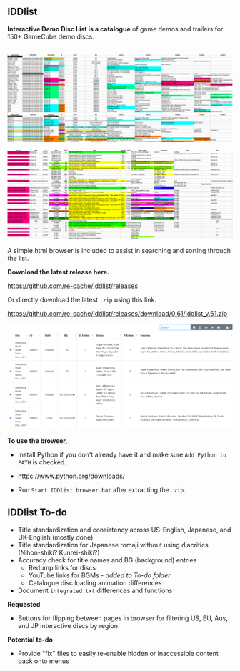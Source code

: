 ## IDDlist
**Interactive Demo Disc List is a catalogue** of game demos and trailers for 150+ GameCube demo discs.

&nbsp;
![iddlist screenshot](assets/iddlist.png)

![iddlist screenshot](assets/iddlist_gba.png)

A simple html browser is included to assist in searching and sorting through the list.

**Download the latest release here.**

https://github.com/re-cache/iddlist/releases

Or directly download the latest `.zip` using this link.

https://github.com/re-cache/iddlist/releases/download/0.61/iddlist_v.61.zip

![iddlist screenshot](assets/idd_browser_61.png)

**To use the browser,**

* Install Python if you don't already have it and make sure `Add Python to PATH` is checked.

 * https://www.python.org/downloads/

* Run `Start IDDlist browser.bat` after extracting the `.zip`.


## IDDlist To-do

* Title standardization and consistency across US-English, Japanese, and UK-English (mostly done)
* Title standardization for Japanese romaji without using diacritics (Nihon-shiki? Kunrei-shiki?)
* Accuracy check for title names and BG (background) entries
  * Redump links for discs
  * YouTube links for BGMs - *added to To-do folder*
  * Catalogue disc loading animation differences
* Document `integrated.txt` differences and functions

**Requested**
* Buttons for flipping between pages in browser for filtering US, EU, Aus, and JP interactive discs by region
 
**Potential to-do**
* Provide "fix" files to easily re-enable hidden or inaccessible content back onto menus

